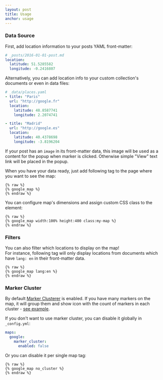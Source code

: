 ```yaml
---
layout: post
title: Usage
anchor: usage
---
```

### Data Source

First, add location information to your posts YAML front-matter:

  ```yaml
  # _posts/2016-01-01-post.md
  location:
    latitude: 51.5285582
    longitude: -0.2416807
  ```

Alternatively, you can add location info to your custom collection's documents or even in data files:

  ```yaml
  # _data/places.yaml
  - title: "Paris"
    url: "http://google.fr"
    location:
      latitude: 48.8587741
      longitude: 2.2074741
  
  - title: "Madrid"
    url: "http://google.es"
    location:
      latitude: 40.4378698
      longitude: -3.8196204
  ```
  
If your post has an `image` in its front-matter data, this image will be used as a content for the popup when marker is clicked.
Otherwise simple "View" text link will be placed in the popup.
  
When you have your data ready, just add following tag to the page where you want to see the map:

  ```
  {% raw %}
  {% google_map %}
  {% endraw %}
  ```
  
You can configure map's dimensions and assign custom CSS class to the element:

  ```
  {% raw %}
  {% google_map width:100% height:400 class:my-map %}
  {% endraw %}
  ```
  
### Filters

You can also filter which locations to display on the map!<br/>
For instance, following tag will only display locations from documents which have `lang: en` in their front-matter data.

  ```
  {% raw %}
  {% google_map lang:en %}
  {% endraw %}
  ```

### Marker Cluster

By default [Marker Clusterer](https://github.com/googlemaps/js-marker-clusterer) is enabled.
If you have many markers on the map, it will group them and show icon with the count of markers in each cluster - [see example](https://googlemaps.github.io/js-marker-clusterer/examples/advanced_example.html).

If you don't want to use marker cluster, you can disable it globally in `_config.yml`:

  ```yaml
  maps:
    google:
      marker_cluster:
        enabled: false
  ```

Or you can disable it per single map tag:

  ```
  {% raw %}
  {% google_map no_cluster %}
  {% endraw %}
  ```
